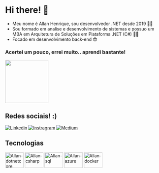 # Hi there! 🤙

* Meu nome é Allan Henrique, sou desenvolvedor .NET desde 2019 👨‍💻
* Sou formado em analise e desenvolvimento de sistemas e possuo um MBA em Arquitetura de Soluções em Plataforma .NET (C#) 👨‍🎓
* Focado em desenvolvimento back-end 😎

### Acertei um pouco, errei muito.. aprendi bastante! 

<div>
  <img height="140em" src="https://github-readme-stats-allans-projects-19e005b7.vercel.app//api?username=Allanhenriquee&hide=issues&theme=github_dark_dimmed&show_icons=true"/>
</div>

## Redes sociais! :)

[![Linkedin](https://img.shields.io/badge/LinkedIn-0077B5?style=for-the-badge&logo=linkedin&logoColor=white)](https://www.linkedin.com/in/allan-henrique-b8b68a13b/)
[![Instragram](https://img.shields.io/badge/Instagram-E4405F?style=for-the-badge&logo=instagram&logoColor=white)](https://www.instagram.com/allanhenriquee_/)
[![Medium](https://img.shields.io/badge/Medium-12100E?style=for-the-badge&logo=medium&logoColor=white)](https://allanhenriquee.medium.com/)

## Tecnologias

<div>
  <img align="center" alt="Allan-dotnetcore" height="50" width="60" src="https://cdn.jsdelivr.net/gh/devicons/devicon/icons/dotnetcore/dotnetcore-original.svg"/>
  <img align="center" alt="Allan-csharp" height="50" width="60" src="https://cdn.jsdelivr.net/gh/devicons/devicon/icons/csharp/csharp-original.svg"/>
  <img align="center" alt="Allan-sql" height="50" width="60" src="https://cdn.jsdelivr.net/gh/devicons/devicon/icons/microsoftsqlserver/microsoftsqlserver-plain-wordmark.svg"/>
    <img align="center" alt="Allan-azure" height="50" width="60" src="https://cdn.jsdelivr.net/gh/devicons/devicon/icons/azure/azure-original-wordmark.svg"/>
  <img align="center" alt="Allan-docker" height="50" width="60" src="https://cdn.jsdelivr.net/gh/devicons/devicon/icons/docker/docker-original-wordmark.svg"/>
</div>
